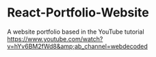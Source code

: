 # React-Portfolio-Website
A website portfolio based in the YouTube tutorial https://www.youtube.com/watch?v=hYv6BM2fWd8&amp;ab_channel=webdecoded
